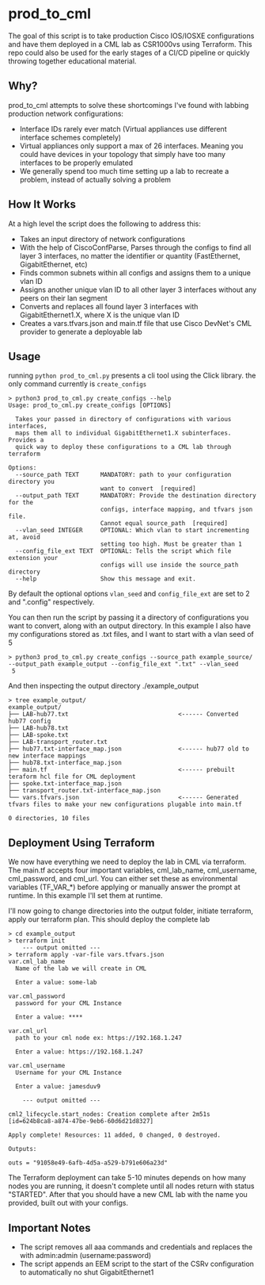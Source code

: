 # prod_to_cml
The goal of this script is to take production Cisco IOS/IOSXE configurations and have them deployed in a CML lab as CSR1000vs using Terraform. This repo could also be used for the early stages of a CI/CD pipeline or quickly throwing together educational material. 

## Why?
prod_to_cml attempts to solve these shortcomings I've found with labbing production network configurations:
- Interface IDs rarely ever match (Virtual appliances use different interface schemes completely)
- Virtual appliances only support a max of 26 interfaces. Meaning you could have devices in your topology that simply have too many interfaces to be properly emulated
- We generally spend too much time setting up a lab to recreate a problem, instead of actually solving a problem

## How It Works
At a high level the script does the following to address this:
- Takes an input directory of network configurations
- With the help of CiscoConfParse, Parses through the configs to find all layer 3 interfaces, no matter the identifier or quantity (FastEthernet, GigabitEthernet, etc)
- Finds common subnets within all configs and assigns them to a unique vlan ID
- Assigns another unique vlan ID to all other layer 3 interfaces without any peers on their lan segment
- Converts and replaces all found layer 3 interfaces with GigabitEthernet1.X, where X is the unique vlan ID
- Creates a vars.tfvars.json and main.tf file that use Cisco DevNet's CML provider to generate a deployable lab 

## Usage
running ```python prod_to_cml.py``` presents a cli tool using the Click library. the only command currently is ```create_configs```
```
> python3 prod_to_cml.py create_configs --help
Usage: prod_to_cml.py create_configs [OPTIONS]

  Takes your passed in directory of configurations with various interfaces,
  maps them all to individual GigabitEthernet1.X subinterfaces. Provides a
  quick way to deploy these configurations to a CML lab through terraform

Options:
  --source_path TEXT      MANDATORY: path to your configuration directory you
                          want to convert  [required]
  --output_path TEXT      MANDATORY: Provide the destination directory for the
                          configs, interface mapping, and tfvars json file.
                          Cannot equal source_path  [required]
  --vlan_seed INTEGER     OPTIONAL: Which vlan to start incrementing at, avoid
                          setting too high. Must be greater than 1
  --config_file_ext TEXT  OPTIONAL: Tells the script which file extension your
                          configs will use inside the source_path directory
  --help                  Show this message and exit.
```

By default the optional options ```vlan_seed``` and ```config_file_ext``` are set to 2 and ".config" respectively. 

You can then run the script by passing it a directory of configurations you want to convert, along with an output directory. In this example I also have my configurations stored as .txt files, and I want to start with a vlan seed of 5

```
> python3 prod_to_cml.py create_configs --source_path example_source/ --output_path example_output --config_file_ext ".txt" --vlan_seed
 5
```

And then inspecting the output directory ./example_output

```
> tree example_output/
example_output/
├── LAB-hub77.txt                               <------ Converted hub77 config
├── LAB-hub78.txt
├── LAB-spoke.txt
├── LAB-transport_router.txt
├── hub77.txt-interface_map.json                <------ hub77 old to new interface mappings
├── hub78.txt-interface_map.json
├── main.tf                                     <------ prebuilt teraform hcl file for CML deployment
├── spoke.txt-interface_map.json
├── transport_router.txt-interface_map.json
└── vars.tfvars.json                            <------ Generated tfvars files to make your new configurations plugable into main.tf

0 directories, 10 files

```
## Deployment Using Terraform
We now have everything we need to deploy the lab in CML via terraform. The main.tf accepts four important variables, cml_lab_name, cml_username, cml_password, and cml_url. You can either set these as environmental variables (TF_VAR_*) before applying or manually answer the prompt at runtime. In this example I'll set them at runtime. 

I'll now going to change directories into the output folder, initiate terraform, apply our terraform plan. This should deploy the complete lab

```
> cd example_output
> terraform init
    --- output omitted ---
> terraform apply -var-file vars.tfvars.json
var.cml_lab_name
  Name of the lab we will create in CML

  Enter a value: some-lab

var.cml_password
  password for your CML Instance

  Enter a value: ****           

var.cml_url
  path to your cml node ex: https://192.168.1.247

  Enter a value: https://192.168.1.247

var.cml_username
  Username for your CML Instance

  Enter a value: jamesduv9

    --- output omitted ---

cml2_lifecycle.start_nodes: Creation complete after 2m51s [id=624b8ca8-a874-47be-9eb6-60d6d21d8327]

Apply complete! Resources: 11 added, 0 changed, 0 destroyed.

Outputs:

outs = "91058e49-6afb-4d5a-a529-b791e606a23d"
```

The Terraform deployment can take 5-10 minutes depends on how many nodes you are running, it doesn't complete until all nodes return with status "STARTED". After that you should have a new CML lab with the name you provided, built out with your configs. 

## Important Notes
- The script removes all aaa commands and credentials and replaces the with admin:admin (username:password)
- The script appends an EEM script to the start of the CSRv configuration to automatically no shut GigabitEthernet1



